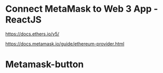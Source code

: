# Connect MetaMask to Web 3 App - ReactJS

https://docs.ethers.io/v5/

https://docs.metamask.io/guide/ethereum-provider.html

# Metamask-button
